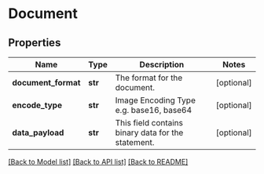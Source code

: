 # Document

## Properties
Name | Type | Description | Notes
------------ | ------------- | ------------- | -------------
**document_format** | **str** | The format for the document. | [optional] 
**encode_type** | **str** | Image Encoding Type e.g. base16, base64 | [optional] 
**data_payload** | **str** | This field contains binary data for the statement. | [optional] 

[[Back to Model list]](../README.md#documentation-for-models) [[Back to API list]](../README.md#documentation-for-api-endpoints) [[Back to README]](../README.md)

